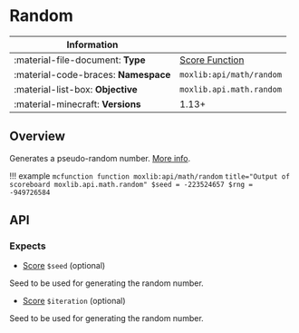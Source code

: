 # Random

| Information                            |                                                   |
-----------------------------------------|---------------------------------------------------|
| :material-file-document: **Type**      | [Score Function](/types/utility#score-function)   |
| :material-code-braces: **Namespace**   | `moxlib:api/math/random`                          |
| :material-list-box: **Objective**      | `moxlib.api.math.random`                          |
| :material-minecraft: **Versions**      | 1.13+                                             |

## Overview
Generates a pseudo-random number. [More info](https://en.wikipedia.org/wiki/Linear_congruential_generator).

!!! example
    ``` mcfunction
    function moxlib:api/math/random
    ```
    ``` title="Output of scoreboard moxlib.api.math.random"
    $seed = -223524657
    $rng = -949726584
    ```
## API

### Expects
- [Score](/types/data#score) `$seed` (optional)

Seed to be used for generating the random number.

- [Score](/types/data#score) `$iteration` (optional)

Seed to be used for generating the random number.